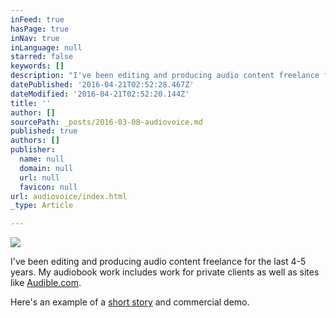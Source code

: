 ```yaml
---
inFeed: true
hasPage: true
inNav: true
inLanguage: null
starred: false
keywords: []
description: "I've been editing and producing audio content freelance for the last 4-5 years. My audiobook work includes work for private clients as well as sites like Audible.com."
datePublished: '2016-04-21T02:52:28.467Z'
dateModified: '2016-04-21T02:52:20.144Z'
title: ''
author: []
sourcePath: _posts/2016-03-08-audiovoice.md
published: true
authors: []
publisher:
  name: null
  domain: null
  url: null
  favicon: null
url: audiovoice/index.html
_type: Article

---
```

![](https://the-grid-user-content.s3-us-west-2.amazonaws.com/49b0f660-2753-47cc-bd5d-202bb2d90cfa.png)

I've been editing and producing audio content freelance for the last 4-5 years. My audiobook work includes work for private clients as well as sites like [Audible.com][0].

Here's an example of a [short story][1] and commercial demo.

[0]: http://www.audible.com/search/ref=a_search_c4_1_1_1_srNarr?searchNarrator=Mark+Schenker&qid=1461206517&sr=1-1
[1]: https://soundcloud.com/mschenker/a-love-story